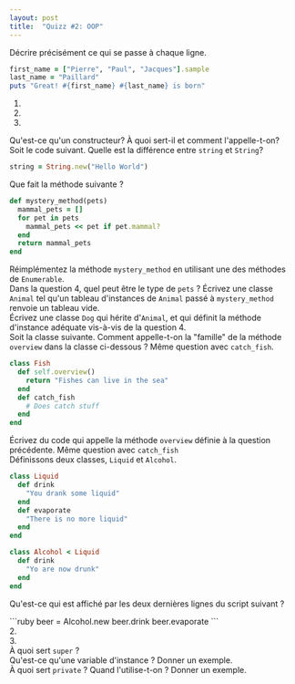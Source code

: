 ```yaml
---
layout: post
title:  "Quizz #2: OOP"
---
```


<div class="question">
  Décrire précisément ce qui se passe à chaque ligne.
</div>

```ruby
first_name = ["Pierre", "Paul", "Jacques"].sample
last_name = "Paillard"
puts "Great! #{first_name} #{last_name} is born"
```
<div class="answer">
  <ol>
    <li></li>
    <li></li>
    <li></li>
  </ol>
</div>

<div class="question">
  Qu'est-ce qu'un constructeur? À quoi sert-il et comment l'appelle-t-on?
</div>
<div class="answer">

</div>

<div class="question">
  Soit le code suivant. Quelle est la différence entre <code>string</code> et <code>String</code>?
</div>

```ruby
string = String.new("Hello World")
```

<div class="answer"></div>

<div class="question">
  Que fait la méthode suivante ?
</div>

```ruby
def mystery_method(pets)
  mammal_pets = []
  for pet in pets
    mammal_pets << pet if pet.mammal?
  end
  return mammal_pets
end
```

<div class="answer">

</div>

<div class="question">
  Réimplémentez la méthode <code>mystery_method</code> en utilisant une des méthodes de <code>Enumerable</code>.
</div>

<div class="answer big"></div>

<div style="page-break-after:always;"></div>

<div class="question">
Dans la question 4, quel peut être le type de <code>pets</code> ? Écrivez une classe <code>Animal</code>
tel qu'un tableau d'instances de <code>Animal</code> passé à <code>mystery_method</code> renvoie un
tableau vide.
</div>

<div class="answer big">

</div>

<div class="question">
  Écrivez une classe <code>Dog</code> qui hérite d'<code>Animal</code>, et qui définit
  la méthode d'instance adéquate vis-à-vis de la question 4.
</div>

<div class="answer big">

</div>

<div class="question">
  Soit la classe suivante. Comment appelle-t-on la "famille" de la méthode <code>overview</code>
  dans la classe ci-dessous ? Même question avec <code>catch_fish</code>.
</div>

```ruby
class Fish
  def self.overview()
    return "Fishes can live in the sea"
  end
  def catch_fish
    # Does catch stuff
  end
end
```

<div class="answer big"></div>

<div class="question">
  Écrivez du code qui appelle la méthode <code>overview</code> définie à la question précédente.
  Même question avec <code>catch_fish</code>
</div>

<div class="answer">
</div>

<div style="page-break-after:always;"></div>

<div class="question">
  Définissons deux classes, <code>Liquid</code> et <code>Alcohol</code>.
</div>

```ruby
class Liquid
  def drink
    "You drank some liquid"
  end
  def evaporate
    "There is no more liquid"
  end
end

class Alcohol < Liquid
  def drink
    "Yo are now drunk"
  end
end
```
<p>Qu'est-ce qui est affiché par les deux dernières lignes du script suivant ?</p>
```ruby
beer = Alcohol.new
beer.drink
beer.evaporate
```

<div class="answer">
  2.<br />
  3.
</div>

<div class="question">
  À quoi sert <code>super</code> ?
</div>

<div class="answer"></div>

<div class="question">
  Qu'est-ce qu'une variable d'instance ? Donner un exemple.
</div>

<div class="answer big"></div>

<div class="question">
  À quoi sert <code>private</code> ? Quand l'utilise-t-on ? Donner un exemple.
</div>

<div class="answer big"></div>
